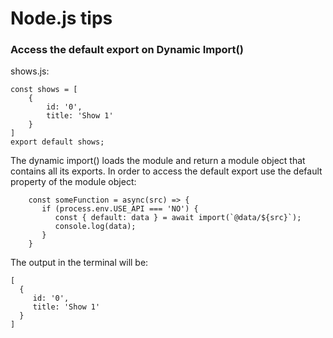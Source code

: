 # Node.js tips
### Access the default export on Dynamic Import()
shows.js:
````
const shows = [
    {
        id: '0',
        title: 'Show 1'
    }
]
export default shows;
````
The dynamic import() loads the module and return a module object that contains all its exports. 
In order to access the default export use the default property of the module object:
````
    const someFunction = async(src) => {
       if (process.env.USE_API === 'NO') {
          const { default: data } = await import(`@data/${src}`);
          console.log(data);
       }
    }
````
The output in the terminal will be:
````
[
  {
     id: '0',
     title: 'Show 1'
  }
]
````
